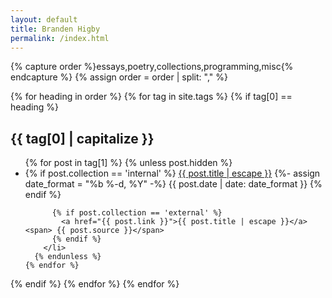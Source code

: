 ```yaml
---
layout: default
title: Branden Higby
permalink: /index.html
---
```


{% capture order %}essays,poetry,collections,programming,misc{% endcapture %}
{% assign order = order | split: "," %}

{% for heading in order %}
{% for tag in site.tags %}
{% if tag[0] == heading %}

  <h2 class="postTitle">{{ tag[0] | capitalize }}</h2>
  <ul class="posts">
    {% for post in tag[1] %}
      {% unless post.hidden %}
        <li>
          {% if post.collection == 'internal' %}
            <a class="pageUpdate" href="{{ post.url | relative_url | remove: ".html" }}">{{ post.title | escape }}</a> <time> {%- assign date_format = "%b %-d, %Y" -%} {{ post.date | date: date_format }}</time>
          {% endif %}

          {% if post.collection == 'external' %}
            <a href="{{ post.link }}">{{ post.title | escape }}</a> <span> {{ post.source }}</span>
          {% endif %}
        </li>
      {% endunless %}
    {% endfor %}
  </ul>
  {% endif %}
{% endfor %}
{% endfor %}
